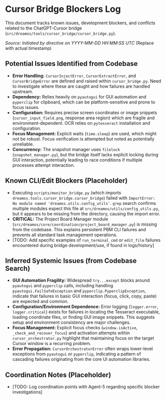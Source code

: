 # Cursor Bridge Blockers Log

This document tracks known issues, development blockers, and conflicts related to the ChatGPT-Cursor bridge (`src/dreamos/tools/cursor_bridge/cursor_bridge.py`).

*Source: Initiated by directive on YYYY-MM-DD HH:MM:SS UTC* (Replace with actual timestamp)

## Potential Issues Identified from Codebase

*   **Error Handling:** `CursorInjectError`, `CursorExtractError`, and `CursorBridgeError` are defined and raised within `cursor_bridge.py`. Need to investigate where these are caught and how failures are handled upstream.
*   **Dependency:** Relies heavily on `pyautogui` for GUI automation and `pyperclip` for clipboard, which can be platform-sensitive and prone to focus issues.
*   **Configuration:** Requires precise screen coordinates or image snippets (`cursor_input_field.png`, response area region) which are fragile and environment-dependent. OCR relies on `pytesseract` installation and configuration.
*   **Focus Management:** Explicit waits (`time.sleep`) are used, which might not be robust. Focus verification is attempted but noted as potentially unreliable.
*   **Concurrency:** The snapshot manager uses `filelock` (`snapshot_manager.py`), but the bridge itself lacks explicit locking during GUI interaction, potentially leading to race conditions if multiple processes attempt interaction.

## Known CLI/Edit Blockers (Placeholder)

*   Executing `scripts/monitor_bridge.py` (which imports `dreamos.tools.cursor_bridge.cursor_bridge`) failed with `ImportError: No module named 'dreamos.utils.config_utils'`. `grep` search confirms multiple modules expect this file at `src/dreamos/utils/config_utils.py`, but it appears to be missing from the directory, causing the import error.
*   **CRITICAL:** The Project Board Manager module (`src/dreamos/core/coordination/project_board_manager.py`) is missing from the codebase. This explains persistent PBM CLI failures and prevents all standard task management operations.
*   [TODO: Add specific examples of `run_terminal_cmd` or `edit_file` failures encountered during bridge development/use, if found in logs/history]

## Inferred Systemic Issues (from Codebase Search)

*   **GUI Automation Fragility:** Widespread `try...except` blocks around `pyautogui` and `pyperclip` calls, including handling `pyautogui.FailSafeException` and `pyperclip.PyperclipException`, indicate that failures in basic GUI interaction (focus, click, copy, paste) are expected and common.
*   **Configuration/Environment Dependence:** Error logging (`logger.error`, `logger.critical`) exists for failures in locating the Tesseract executable, loading coordinate files, or finding GUI image snippets. This suggests setup and environment consistency are major challenges.
*   **Focus Management:** Explicit focus checks (`window.isActive`, `_check_and_recover_focus`) and activation attempts within `cursor_orchestrator.py` highlight that maintaining focus on the target Cursor window is a recurring problem.
*   **Error Propagation:** `CursorOrchestratorError` often wraps lower-level exceptions from `pyautogui` or `pyperclip`, indicating a pattern of cascading failures originating from the core UI automation libraries.

## Coordination Notes (Placeholder)

*   [TODO: Log coordination points with Agent-5 regarding specific blocker investigations] 